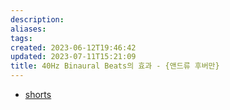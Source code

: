 ```yaml
---
description:
aliases: 
tags: 
created: 2023-06-12T19:46:42
updated: 2023-07-11T15:21:09
title: 40Hz Binaural Beats의 효과 - {앤드류 후버만}
---
```

- [shorts](https://www.youtube.com/shorts/zg2QtI98Sh0)